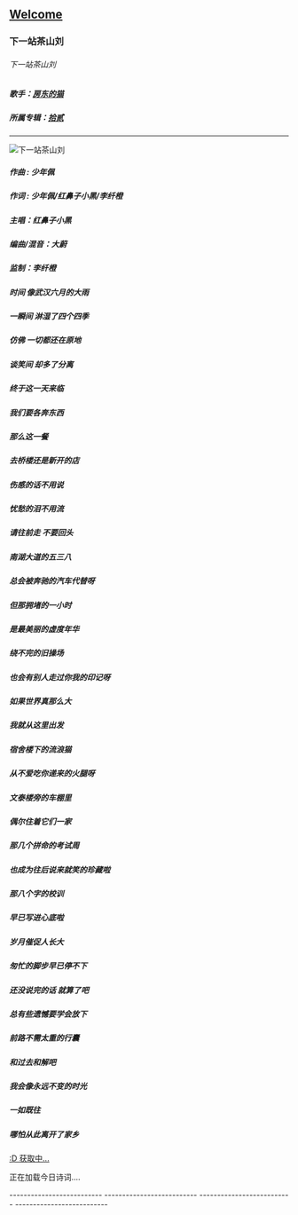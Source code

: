## [Welcome  ](https://zkeq.github.io/zkeq/%C2%B7index.htm)


### 下一站茶山刘

###### 下一站茶山刘

##### 歌手：[房东的猫](https://music.163.com/artist?id=1050282)

##### 所属专辑：[拾贰](https://music.163.com/album?id=35663180)

---------------------------

![下一站茶山刘](http://p1.music.126.net/eyY36vwg6DWAJpBy9FZngA==/19176582300236529.jpg)

##### 作曲 : 少年佩

##### 作词 : 少年佩/红鼻子小黑/李纤橙

##### 主唱：红鼻子小黑

##### 编曲/混音：大蔚

##### 监制：李纤橙

##### 时间 像武汉六月的大雨

##### 一瞬间 淋湿了四个四季

##### 仿佛 一切都还在原地

##### 谈笑间 却多了分离

##### 终于这一天来临

##### 我们要各奔东西

##### 那么这一餐

##### 去桥楼还是新开的店

##### 伤感的话不用说

##### 忧愁的泪不用流

##### 请往前走 不要回头

##### 南湖大道的五三八

##### 总会被奔驰的汽车代替呀

##### 但那拥堵的一小时

##### 是最美丽的虚度年华

##### 绕不完的旧操场

##### 也会有别人走过你我的印记呀

##### 如果世界真那么大

##### 我就从这里出发

##### 宿舍楼下的流浪猫

##### 从不爱吃你递来的火腿呀

##### 文泰楼旁的车棚里

##### 偶尔住着它们一家

##### 那几个拼命的考试周

##### 也成为往后说来就笑的珍藏啦

##### 那八个字的校训

##### 早已写进心底啦

##### 岁月催促人长大

##### 匆忙的脚步早已停不下

##### 还没说完的话 就算了吧

##### 总有些遗憾要学会放下

##### 前路不需太重的行囊

##### 和过去和解吧

##### 我会像永远不变的时光

##### 一如既往

##### 哪怕从此离开了家乡
<!-- 请注意，以下的示例包含超链接，您可能需要手动配置样式使其不变色。如果您嫌麻烦，可以移除。 -->
<p id="hitokoto"><a href="#" id="hitokoto_text">:D 获取中...</a></p>
<script>
  fetch('https://v1.hitokoto.cn')
    .then(response => response.json())
    .then(data => {
      const hitokoto = document.getElementById('hitokoto_text')
      hitokoto.href = 'https://hitokoto.cn/?uuid=' + data.uuid
      hitokoto.innerText = data.hitokoto
    })
    .catch(console.error)
</script>




<span id="jinrishici-sentence">正在加载今日诗词....</span>

<script src="https://sdk.jinrishici.com/v2/browser/jinrishici.js" charset="utf-8"></script


<audio id="bgmMusic" src="http://music.163.com/song/media/outer/url?id=486188245.mp3" preload="auto" type="audio/mp3" autoplay controls></audio>

--------------------------

--------------------------

--------------------------

--------------------------
